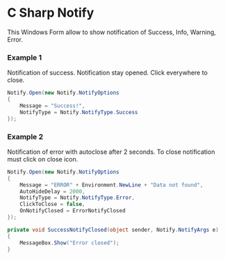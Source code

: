# C Sharp Notify

This Windows Form allow to show notification of Success, Info, Warning, Error.

### Example 1
Notification of success.
Notification stay opened.
Click everywhere to close.

```csharp
Notify.Open(new Notify.NotifyOptions
{
	Message = "Success!",
	NotifyType = Notify.NotifyType.Success
});
```
### Example 2
Notification of error with autoclose after 2 seconds.
To close notification must click on close icon.

```csharp
Notify.Open(new Notify.NotifyOptions
{
	Message = "ERROR" + Environment.NewLine + "Data not found",
	AutoHideDelay = 2000,
	NotifyType = Notify.NotifyType.Error,
	ClickToClose = false,
	OnNotifyClosed = ErrorNotifyClosed
});

private void SuccessNotifyClosed(object sender, Notify.NotifyArgs e)
{
	MessageBox.Show("Error closed");
}
```
